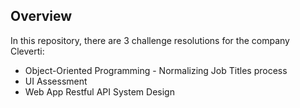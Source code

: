 ## Overview

In this repository, there are 3 challenge resolutions for the company Cleverti:

* Object-Oriented Programming - Normalizing Job Titles process
* UI Assessment
* Web App Restful API System Design



